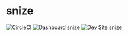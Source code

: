 # snize

[![CircleCI](https://circleci.com/gh/snize/snize.svg?style=shield)](https://circleci.com/gh/snize/snize)
[![Dashboard snize](https://img.shields.io/badge/dashboard-snize-yellow.svg)](https://dashboard.pantheon.io/sites/f04e6103-09ad-4fb5-a0c5-05019e9ddb7e#dev/code)
[![Dev Site snize](https://img.shields.io/badge/site-snize-blue.svg)](http://dev-snize.pantheonsite.io/)